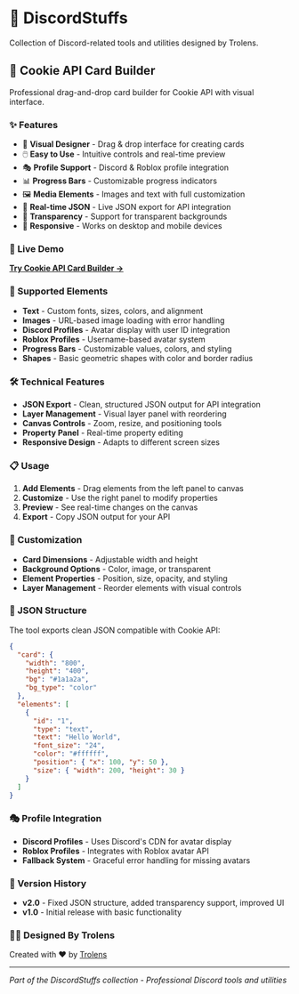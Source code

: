 # 🍪 DiscordStuffs

Collection of Discord-related tools and utilities designed by Trolens.

## 🎨 Cookie API Card Builder

Professional drag-and-drop card builder for Cookie API with visual interface.

### ✨ Features

- 🎨 **Visual Designer** - Drag & drop interface for creating cards
- 🖱️ **Easy to Use** - Intuitive controls and real-time preview
- 🎭 **Profile Support** - Discord & Roblox profile integration
- 📊 **Progress Bars** - Customizable progress indicators
- 🖼️ **Media Elements** - Images and text with full customization
- 🔄 **Real-time JSON** - Live JSON export for API integration
- 💎 **Transparency** - Support for transparent backgrounds
- 📱 **Responsive** - Works on desktop and mobile devices

### 🚀 Live Demo

**[Try Cookie API Card Builder →](https://trolensdesign.github.io/DiscordStuffs/cookie-apiCardbuilder/)**

### 🎯 Supported Elements

- **Text** - Custom fonts, sizes, colors, and alignment
- **Images** - URL-based image loading with error handling
- **Discord Profiles** - Avatar display with user ID integration
- **Roblox Profiles** - Username-based avatar system
- **Progress Bars** - Customizable values, colors, and styling
- **Shapes** - Basic geometric shapes with color and border radius

### 🛠️ Technical Features

- **JSON Export** - Clean, structured JSON output for API integration
- **Layer Management** - Visual layer panel with reordering
- **Canvas Controls** - Zoom, resize, and positioning tools
- **Property Panel** - Real-time property editing
- **Responsive Design** - Adapts to different screen sizes

### 📋 Usage

1. **Add Elements** - Drag elements from the left panel to canvas
2. **Customize** - Use the right panel to modify properties
3. **Preview** - See real-time changes on the canvas
4. **Export** - Copy JSON output for your API

### 🎨 Customization

- **Card Dimensions** - Adjustable width and height
- **Background Options** - Color, image, or transparent
- **Element Properties** - Position, size, opacity, and styling
- **Layer Management** - Reorder elements with visual controls

### 🔧 JSON Structure

The tool exports clean JSON compatible with Cookie API:

```json
{
  "card": {
    "width": "800",
    "height": "400", 
    "bg": "#1a1a2a",
    "bg_type": "color"
  },
  "elements": [
    {
      "id": "1",
      "type": "text",
      "text": "Hello World",
      "font_size": "24",
      "color": "#ffffff",
      "position": { "x": 100, "y": 50 },
      "size": { "width": 200, "height": 30 }
    }
  ]
}
```

### 🎭 Profile Integration

- **Discord Profiles** - Uses Discord's CDN for avatar display
- **Roblox Profiles** - Integrates with Roblox avatar API
- **Fallback System** - Graceful error handling for missing avatars

### 💎 Version History

- **v2.0** - Fixed JSON structure, added transparency support, improved UI
- **v1.0** - Initial release with basic functionality

### 👨‍💻 Designed By Trolens

Created with ❤️ by [Trolens](https://github.com/TrolensDesign)

---

*Part of the DiscordStuffs collection - Professional Discord tools and utilities*
